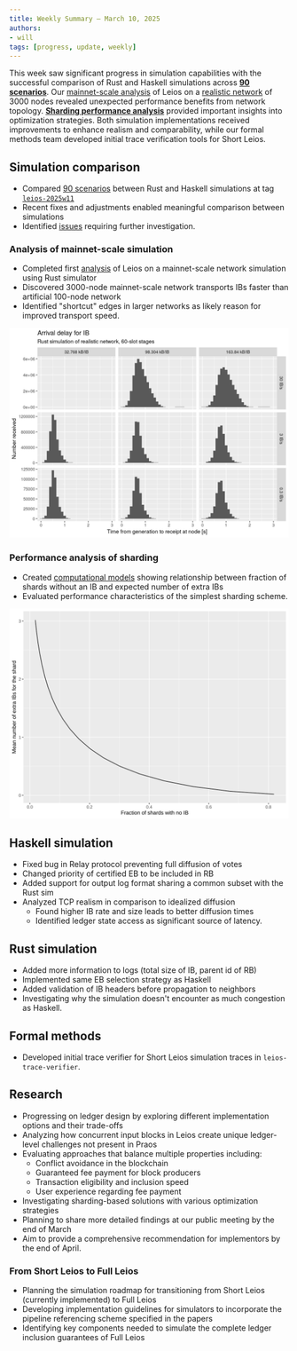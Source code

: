 ```yaml
---
title: Weekly Summary – March 10, 2025
authors:
- will
tags: [progress, update, weekly]
---
```


This week saw significant progress in simulation capabilities with the successful comparison of Rust and Haskell simulations across **[90 scenarios](https://github.com/input-output-hk/ouroboros-leios/blob/main/analysis/sims/2025w11/analysis.ipynb)**. Our [mainnet-scale analysis](https://github.com/input-output-hk/ouroboros-leios/blob/main/analysis/sims/2025w11xl/analysis.ipynb) of Leios on a [realistic network](https://github.com/input-output-hk/ouroboros-leios/blob/leios-2025w11/sim-rs/test_data/realistic.yaml) of 3000 nodes revealed unexpected performance benefits from network topology. **[Sharding performance analysis](https://github.com/input-output-hk/ouroboros-leios/blob/main/analysis/shard-performance.ipynb)** provided important insights into optimization strategies. Both simulation implementations received improvements to enhance realism and comparability, while our formal methods team developed initial trace verification tools for Short Leios.

## Simulation comparison

- Compared [90 scenarios](https://github.com/input-output-hk/ouroboros-leios/blob/main/analysis/sims/2025w11/analysis.ipynb) between Rust and Haskell simulations at tag [`leios-2025w11`](https://github.com/input-output-hk/ouroboros-leios/releases/tag/leios-2025w11)
- Recent fixes and adjustments enabled meaningful comparison between simulations
- Identified [issues](https://github.com/input-output-hk/ouroboros-leios/issues?q=is%3Aissue%20state%3Aopen%20label%3Aquestion) requiring further investigation.

### Analysis of mainnet-scale simulation

- Completed first [analysis](https://github.com/input-output-hk/ouroboros-leios/blob/main/analysis/sims/2025w11xl/analysis.ipynb) of Leios on a mainnet-scale network simulation using Rust simulator
- Discovered 3000-node mainnet-scale network transports IBs faster than artificial 100-node network
- Identified "shortcut" edges in larger networks as likely reason for improved transport speed.

![In-flight time for Input Blocks (IBs)](https://github.com/input-output-hk/ouroboros-leios/blob/main/analysis/sims/2025w11xl/plots/elapsed-IB-rust.png?raw=true)

### Performance analysis of sharding

- Created [computational models](https://github.com/input-output-hk/ouroboros-leios/blob/main/analysis/shard-performance.ipynb) showing relationship between fraction of shards without an IB and expected number of extra IBs
- Evaluated performance characteristics of the simplest sharding scheme.

![Performance analysis of simple sharding](https://github.com/input-output-hk/ouroboros-leios/raw/main/analysis/shard-performance.svg)

## Haskell simulation

- Fixed bug in Relay protocol preventing full diffusion of votes
- Changed priority of certified EB to be included in RB
- Added support for output log format sharing a common subset with the Rust sim
- Analyzed TCP realism in comparison to idealized diffusion
  - Found higher IB rate and size leads to better diffusion times
  - Identified ledger state access as significant source of latency.

## Rust simulation

- Added more information to logs (total size of IB, parent id of RB)
- Implemented same EB selection strategy as Haskell
- Added validation of IB headers before propagation to neighbors
- Investigating why the simulation doesn't encounter as much congestion as Haskell.

## Formal methods

- Developed initial trace verifier for Short Leios simulation traces in `leios-trace-verifier`.

## Research

- Progressing on ledger design by exploring different implementation options and their trade-offs
- Analyzing how concurrent input blocks in Leios create unique ledger-level challenges not present in Praos
- Evaluating approaches that balance multiple properties including:
  - Conflict avoidance in the blockchain
  - Guaranteed fee payment for block producers
  - Transaction eligibility and inclusion speed
  - User experience regarding fee payment
- Investigating sharding-based solutions with various optimization strategies
- Planning to share more detailed findings at our public meeting by the end of March
- Aim to provide a comprehensive recommendation for implementors by the end of April.

### From Short Leios to Full Leios

- Planning the simulation roadmap for transitioning from Short Leios (currently implemented) to Full Leios
- Developing implementation guidelines for simulators to incorporate the pipeline referencing scheme specified in the papers
- Identifying key components needed to simulate the complete ledger inclusion guarantees of Full Leios